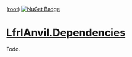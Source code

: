 ﻿([root](https://github.com/CalionVarduk/LfrlAnvil/blob/main/readme.md))
[![NuGet Badge](https://buildstats.info/nuget/LfrlAnvil.Dependencies)](https://www.nuget.org/packages/LfrlAnvil.Dependencies/)

# [LfrlAnvil.Dependencies](https://github.com/CalionVarduk/LfrlAnvil/tree/main/src/LfrlAnvil.Dependencies)

Todo.
